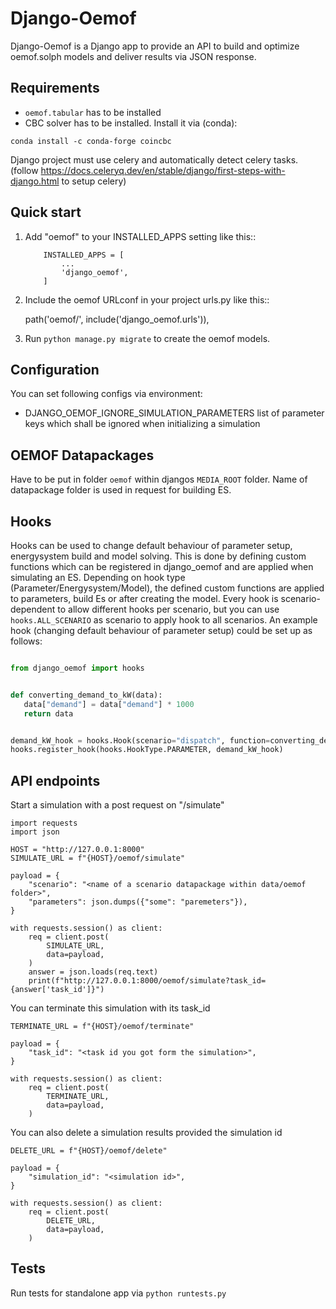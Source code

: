 # Django-Oemof

Django-Oemof is a Django app to provide an API to build and optimize oemof.solph models and deliver results via JSON response.

## Requirements

- `oemof.tabular` has to be installed
- CBC solver has to be installed. Install it via (conda):
```
conda install -c conda-forge coincbc
```

Django project must use celery and automatically detect celery tasks. (follow https://docs.celeryq.dev/en/stable/django/first-steps-with-django.html to setup celery)

## Quick start

1. Add "oemof" to your INSTALLED_APPS setting like this::
    ```
        INSTALLED_APPS = [
            ...
            'django_oemof',
        ]
    ```

2. Include the oemof URLconf in your project urls.py like this::

    path('oemof/', include('django_oemof.urls')),

3. Run ``python manage.py migrate`` to create the oemof models.

## Configuration

You can set following configs via environment:

- DJANGO_OEMOF_IGNORE_SIMULATION_PARAMETERS
  list of parameter keys which shall be ignored when initializing a simulation

## OEMOF Datapackages

Have to be put in folder `oemof` within djangos `MEDIA_ROOT` folder.
Name of datapackage folder is used in request for building ES.

## Hooks

Hooks can be used to change default behaviour of parameter setup, energysystem build and model solving.
This is done by defining custom functions which can be registered in django_oemof and are applied when simulating an ES.
Depending on hook type (Parameter/Energysystem/Model), the defined custom functions are applied to parameters, build Es or after creating the model.
Every hook is scenario-dependent to allow different hooks per scenario, but you can use `hooks.ALL_SCENARIO` as scenario to apply hook to all scenarios.
An example hook (changing default behaviour of parameter setup) could be set up as follows:

```python

from django_oemof import hooks


def converting_demand_to_kW(data):
   data["demand"] = data["demand"] * 1000
   return data


demand_kW_hook = hooks.Hook(scenario="dispatch", function=converting_demand_to_kW)
hooks.register_hook(hooks.HookType.PARAMETER, demand_kW_hook)

```

## API endpoints

Start a simulation with a post request on "/simulate"

```
import requests
import json

HOST = "http://127.0.0.1:8000"
SIMULATE_URL = f"{HOST}/oemof/simulate"

payload = {
    "scenario": "<name of a scenario datapackage within data/oemof folder>",
    "parameters": json.dumps({"some": "paremeters"}),
}

with requests.session() as client:
    req = client.post(
        SIMULATE_URL,
        data=payload,
    )
    answer = json.loads(req.text)
    print(f"http://127.0.0.1:8000/oemof/simulate?task_id={answer['task_id']}")
```

You can terminate this simulation with its task_id

```
TERMINATE_URL = f"{HOST}/oemof/terminate"

payload = {
    "task_id": "<task id you got form the simulation>",
}

with requests.session() as client:
    req = client.post(
        TERMINATE_URL,
        data=payload,
    )
```

You can also delete a simulation results provided the simulation id

```
DELETE_URL = f"{HOST}/oemof/delete"

payload = {
    "simulation_id": "<simulation id>",
}

with requests.session() as client:
    req = client.post(
        DELETE_URL,
        data=payload,
    )
```


## Tests

Run tests for standalone app via `python runtests.py`
